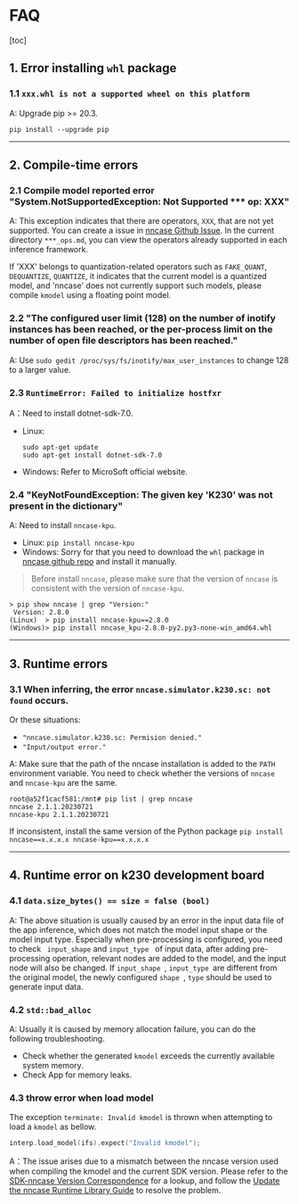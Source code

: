 # FAQ

[toc]

## 1. Error installing `whl` package

### 1.1 `xxx.whl is not a supported wheel on this platform`

A: Upgrade pip >= 20.3.

```shell
pip install --upgrade pip
```

---

## 2. Compile-time errors

### 2.1 Compile model reported error "System.NotSupportedException: Not Supported *** op: XXX"

A: This exception indicates that there are operators, `XXX`, that are not yet supported. You can create a issue in [nncase Github Issue](https://github.com/kendryte/nncase/issues). In the current directory `***_ops.md`, you can view the operators already supported in each inference framework.

If 'XXX' belongs to quantization-related operators such as `FAKE_QUANT`, `DEQUANTIZE`, `QUANTIZE`, it indicates that the current model is a quantized model, and 'nncase' does not currently support such models, please compile `kmodel` using a floating point model.

### 2.2 "The configured user limit (128) on the number of inotify instances has been reached, or the per-process limit on the number of open file descriptors has been reached."

A: Use `sudo gedit /proc/sys/fs/inotify/max_user_instances` to change 128 to a larger value.

### 2.3 `RuntimeError: Failed to initialize hostfxr`

A：Need to install dotnet-sdk-7.0.

- Linux:

    ```shell
    sudo apt-get update
    sudo apt-get install dotnet-sdk-7.0
    ```

- Windows: Refer to MicroSoft official website.

### 2.4 "KeyNotFoundException: The given key 'K230' was not present in the dictionary"

A: Need to install `nncase-kpu`.
- Linux: `pip install nncase-kpu`
- Windows: Sorry for that you need to download the `whl` package in [nncase github repo](https://github.com/kendryte/nncase/tags) and install it manually.

> Before install `nncase`, please make sure that the version of `nncase` is consistent with the version of `nncase-kpu`.

```shell
> pip show nncase | grep "Version:"
 Version: 2.8.0
(Linux)  > pip install nncase-kpu==2.8.0
(Windows)> pip install nncase_kpu-2.8.0-py2.py3-none-win_amd64.whl
```

---

## 3. Runtime errors

### 3.1 When inferring, the error `nncase.simulator.k230.sc: not found` occurs.

Or these situations:

- `"nncase.simulator.k230.sc: Permision denied."`
- `"Input/output error."`

A: Make sure that the path of the nncase installation is added to the `PATH` environment variable. You need to check whether the versions of `nncase` and `nncase-kpu` are the same.

```shell
root@a52f1cacf581:/mnt# pip list | grep nncase
nncase 2.1.1.20230721
nncase-kpu 2.1.1.20230721
```

If inconsistent, install the same version of the Python package `pip install nncase==x.x.x.x nncase-kpu==x.x.x.x`

---

## 4. Runtime error on k230 development board

### 4.1 `data.size_bytes() == size = false (bool)`

A: The above situation is usually caused by an error in the input data file of the app inference, which does not match the model input shape or the model input type. Especially when pre-processing is configured, you need to check ` input_shape` and `input_type ` of input data, after adding pre-processing operation, relevant nodes are added to the model, and the input node will also be changed. If   `input_shape `, `input_type `are different from the original model, the newly configured `shape `, `type` should be used to generate input data.

### 4.2 `std::bad_alloc`

A: Usually it is caused by memory allocation failure, you can do the following troubleshooting.

- Check whether the generated `kmodel` exceeds the currently available system memory.
- Check App for memory leaks.

### 4.3 throw error when load model

The exception `terminate: Invalid kmodel` is thrown when attempting to load a `kmodel` as bellow.

```CPP
interp.load_model(ifs).expect("Invalid kmodel");
```

A：The issue arises due to a mismatch between the nncase version used when compiling the kmodel and the current SDK version. Please refer to the [SDK-nncase Version Correspondence](https://developer.canaan-creative.com/k230/dev/zh/03_other/K230_SDK_nncase%E7%89%88%E6%9C%AC%E5%AF%B9%E5%BA%94%E5%85%B3%E7%B3%BB.html) for a lookup, and follow the [Update the nncase Runtime Library Guide](https://developer.canaan-creative.com/k230/dev/zh/03_other/K230_SDK%E6%9B%B4%E6%96%B0nncase%E8%BF%90%E8%A1%8C%E6%97%B6%E5%BA%93%E6%8C%87%E5%8D%97.html) to resolve the problem.

